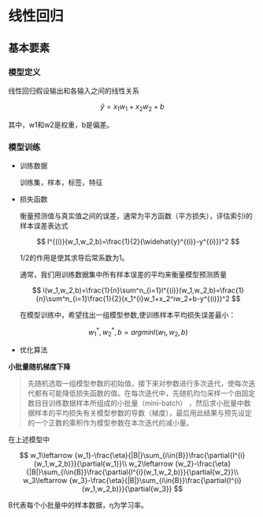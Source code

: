 # 线性回归

## 基本要素

### 模型定义

线性回归假设输出和各输入之间的线性关系

$$
\widehat{y} = x_1w_1+x_2w_2+b
$$

其中，w1和w2是权重，b是偏差。

### 模型训练

* 训练数据

  训练集，样本，标签，特征

* 损失函数

  衡量预测值与真实值之间的误差，通常为平方函数（平方损失），评估索引i的样本误差表达式
  
  $$
  l^{(i)}(w_1,w_2,b)=\frac{1}{2}(\widehat{y}^{(i)}-y^{(i)})^2
  $$
  
  1/2的作用是使其求导后常系数为1。

  通常，我们用训练数据集中所有样本误差的平均来衡量模型预测质量
  
  $$
  l(w_1,w_2,b)=\frac{1}{n}\sum^n_{i=1}l^{(i)}(w_1,w_2,b)=\frac{1}{n}\sum^n_{i=1}\frac{1}{2}(x_1^{i}w_1+x_2^iw_2+b-y^{(i)})^2
  $$
  
  在模型训练中，希望找出一组模型参数,使训练样本平均损失误差最小：
  
  $$
  w^*_1,w^*_2,b=arg min l(w_1,w_2,b)
  $$
  
  
* 优化算法

**小批量随机梯度下降**

> 先随机选取一组模型参数的初始值，接下来对参数进行多次迭代，使每次迭代都有可能降低损失函数的值。在每次迭代中，先随机均匀采样一个由固定数⽬目训练数据样本所组成的⼩批量（mini-batch） ，然后求小批量中数据样本的平均损失有关模型参数的导数（梯度），最后用此结果与预先设定的一个正数的乘积作为模型参数在本次迭代的减小量。  

在上述模型中

$$
w_1\leftarrow {w_1}-\frac{\eta}{|B|}\sum_{i\in{B}}\frac{\partial{l^{i}(w_1,w_2,b)}}{\partial{w_1}}\\
w_2\leftarrow {w_2}-\frac{\eta}{|B|}\sum_{i\in{B}}\frac{\partial{l^{i}(w_1,w_2,b)}}{\partial{w_2}}\\
w_3\leftarrow {w_3}-\frac{\eta}{|B|}\sum_{i\in{B}}\frac{\partial{l^{i}(w_1,w_2,b)}}{\partial{w_3}}
$$

B代表每个小批量中的样本数据，η为学习率。
